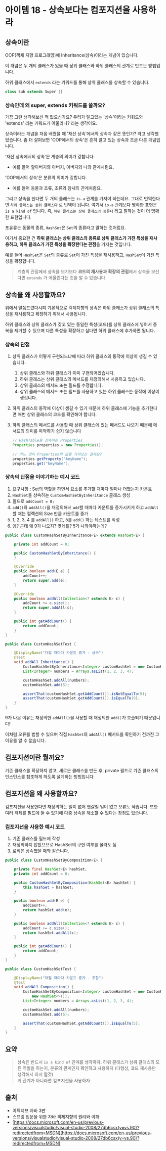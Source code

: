 # 아이템 18 - 상속보다는 컴포지션을 사용하라

## 상속이란

OOP(객체 지향 프로그래밍)에 Inheritance(상속)이라는 개념이 있습니다.

이 개념은 두 개의 클래스가 있을 때 상위 클래스와 하위 클래스의 관계로 만드는 방법입니다.

하위 클래스에서 `extends` 라는 키워드를 통해 상위 클래스를 상속할 수 있습니다.

```java
class Sub extends Super {}
```

### 상속인데 왜 super, extends 키워드를 쓸까요?

가끔 그런 생각해보신 적 없으신가요? 우리가 알고있는 '상속'이라는 키워드와 'extends' 라는 키워드가 어울리나? 라는 생각이요.

상속이라는 개념을 처음 배웠을 때 '재산 상속'에서의 상속과 같은 뜻인가? 라고 생각했었습니다. 좀 더 살펴보면 'OOP에서의 상속'은 흔히 알고 있는 상속과 조금 다른 개념입니다.

'재산 상속에서의 상속'은 계층의 의미가 강합니다.

- 예를 들어 할아버지와 아버지, 아버지와 나의 관계처럼요.

'OOP에서의 상속'은 분류의 의미가 강합니다.

- 예를 들어 동물과 조류, 조류와 참새의 관계처럼요.

그리고 상속을 한다면 두 개의 클래스는 `is-a` 관계를 가져야 하는데요. 그대로 번역한다면 `하위 클래스는 상위 클래스다` 로 번역이 됩니다. 여기서 `is-a` 관계보다 명확한 표현은 `is a kind of` 입니다. 즉, `하위 클래스는 상위 클래스의 종류다` 라고 말하는 것이 더 명확한 표현입니다.

포유류는 동물의 종류, `HashSet`은 `Set`의 종류라고 말하는 것처럼요.

여기서 중요한 건 **하위 클래스는 상위 클래스의 종류로 상위 클래스가 가진 특성을 재사용하고, 하위 클래스가 가진 특성을 확장한다는 관점**을 가지는 것입니다.

예를 들어 `HashSet`은 `Set`의 종류로 `Set`이 가진 특성을 재사용하고, `HashSet`이 가진 특성을 확장합니다.

> 계층의 관점에서 상속을 보기보다 **코드의 재사용과 확장의 관점**에서 상속을 보신다면 `extends` 가 어울린다는 것을 알 수 있습니다

## 상속을 왜 사용할까요?

위에서 말씀드렸다시피 기본적으로 객체지향의 상속은 하위 클래스가 상위 클래스의 특성을 재사용하고 확장하기 위해서 사용됩니다.

하위 클래스와 상위 클래스가 갖고 있는 동일한 특성(코드)를 상위 클래스에 넣어서 중복을 제거할 수 있으며 다른 특성을 확장하고 싶다면 하위 클래스에 추가하면 됩니다.

### 상속의 단점

1. 상위 클래스가 어떻게 구현되느냐에 따라 하위 클래스의 동작에 이상이 생길 수 있습니다.
    1. 상위 클래스와 하위 클래스가 이미 구현되어있습니다.
    2. 하위 클래스는 상위 클래스의 메서드를 재정의해서 사용하고 있습니다.
    3. 상위 클래스의 메서드 또는 필드를 수정합니다.
    4. 상위 클래스의 메서드 또는 필드를 사용하고 있는 하위 클래스는 동작에 이상이 생깁니다.
2. 하위 클래스의 동작에 이상이 생길 수 있기 때문에 하위 클래스에 기능을 추가한다면 매번 상위 클래스의 코드를 확인해야 합니다.
3. 하위 클래스의 메서드를 사용할 때 상위 클래스에 있는 메서드도 나오기 때문에 메서드의 의미를 파악하기 쉽지 않습니다

    ```java
    // HashTable을 상속하는 Properties
    Properties properties = new Properties();
      
    // 어느 것이 Properties의 값을 가져오는 걸까요?
    properties.getProperty("keyName");
    properties.get("keyName");
    ```

### 상속의 단점을 이야기하는 예시 코드

1. 요구사항 : Set의 역할을 하면서 요소를 추가할 때마다 얼마나 더했는지 카운트
2. `HashSet`을 상속하는 `CustomHashSetByInheritance` 클래스 생성
3. 필드로 `addCount = 0;`
4. `add()`와 `addAll()`을 재정의해서 `add`할 때마다 카운트를 증가시키게 하고 `addAll`할 때는 컬렉션의 Size 만큼 카운트를 증가
5. 1, 2, 3, 4 를 `addAll()` 하고, 5를 `add()` 하는 테스트를 작성
6. 엥? 근데 왜 9가 나오지? 맞왜틀? 5가 나와야하는데?

```java
public class CustomHashSetByInheritance<E> extends HashSet<E> {

    private int addCount = 0;

    public CustomHashSetByInheritance() {
    }

    @Override
    public boolean add(E e) {
        addCount++;
        return super.add(e);
    }

    @Override
    public boolean addAll(Collection<? extends E> c) {
        addCount += c.size();
        return super.addAll(c);
    }

    public int getAddCount() {
        return addCount;
    }
}

public class CustomHashSetTest {

    @DisplayName("더할 때마다 카운트 증가 - 상속")
    @Test
    void addAll_Inheritance() {
        CustomHashSetByInheritance<Integer> customHashSet = new CustomHashSetByInheritance<>();
        List<Integer> numbers = Arrays.asList(1, 2, 3, 4);

        customHashSet.addAll(numbers);
        customHashSet.add(5);

        assertThat(customHashSet.getAddCount()).isNotEqualTo(5);
        assertThat(customHashSet.getAddCount()).isEqualTo(9);
    }
}
```

9가 나온 이유는 재정의한 `addAll()`을 사용할 때 재정의한 `add()`가 호출되기 때문입니다!

이처럼 오류를 범할 수 있으며 직접 `HashSet`의 `addAll()` 메서드를 확인하기 전까진 그 이유를 알 수 없습니다.

## 컴포지션이란 뭘까요?

기존 클래스를 확장하지 않고, 새로운 클래스를 만든 후, private 필드로 기존 클래스의 인스턴스를 참조하게 하도록 설계하는 방법입니다

## 컴포지션을 왜 사용할까요?

컴포지션을 사용한다면 재정의하는 일이 없어 헷갈릴 일이 없고 오류도 적습니다. 또한 여러 객체를 필드에 둘 수 있기에 다중 상속을 해소할 수 있다는 장점도 있습니다.

### 컴포지션을 사용한 예시 코드

1. 기존 클래스를 필드에 작성
2. 재정의하지 않았으므로 HashSet의 구현 여부를 몰라도 됨
3. 로직은 상속했을 때와 같습니다.

```java
public class CustomHashSetByComposition<E> {

    private final HashSet<E> hashSet;
    private int addCount = 0;

    public CustomHashSetByComposition(HashSet<E> hashSet) {
        this.hashSet = hashSet;
    }

    public boolean add(E e) {
        addCount++;
        return hashSet.add(e);
    }

    public boolean addAll(Collection<? extends E> c) {
        addCount += c.size();
        return hashSet.addAll(c);
    }

    public int getAddCount() {
        return addCount;
    }
}

public class CustomHashSetTest {

    @DisplayName("더할 때마다 카운트 증가 - 조합")
    @Test
    void addAll_Composition() {
        CustomHashSetByComposition<Integer> customHashSet = new CustomHashSetByComposition<>(
            new HashSet<>());
        List<Integer> numbers = Arrays.asList(1, 2, 3, 4);

        customHashSet.addAll(numbers);
        customHashSet.add(5);

        assertThat(customHashSet.getAddCount()).isEqualTo(5);
    }
}
```

## 요약

> 상속은 반드시 `is a kind of` 관계를 생각하자. 하위 클래스가 상위 클래스의 모든 역할을 하는지, 분류의 관계인지 확인하고 사용하자 (다형성, 코드 재사용만 생각해서 하지 말것)  
위 관계가 아니라면 컴포지션을 사용하자

## 출처

- 이펙티브 자바 3판
- 스프링 입문을 위한 자바 객체지향의 원리와 이해
- [https://docs.microsoft.com/en-us/previous-versions/visualstudio/visual-studio-2008/27db6csx(v=vs.90)?redirectedfrom=MSDN](https://docs.microsoft.com/en-us/previous-versions/visualstudio/visual-studio-2008/27db6csx(v=vs.90)?redirectedfrom=MSDN)
